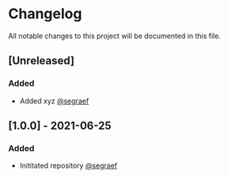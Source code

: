 # Changelog

All notable changes to this project will be documented in this file.

## [Unreleased]

### Added

- Added xyz [@segraef](https://github.com/segraef)

## [1.0.0] - 2021-06-25

### Added

- Inititated repository [@segraef](https://github.com/segraef)